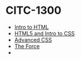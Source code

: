 # CITC-1300
<ul>
<li><a href="intro_to_html/index.html">Intro to HTML</a></li>
<li><a href="HTML5_intro_to_css/index.html">HTML5 and Intro to CSS</a></li>
<li><a href="adv_css/index.html">Advanced CSS</a></li>
<li><a href="responsive/index.html">The Force</a><li>

</ul>

